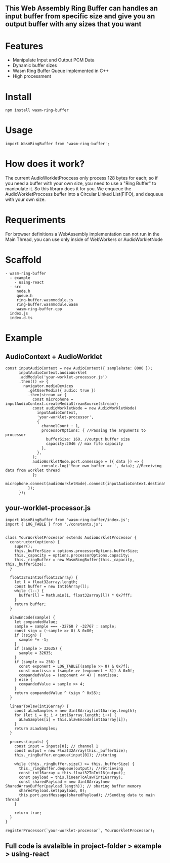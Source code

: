 ## This Web Assembly Ring Buffer can handles an input buffer from specific size and give you an output buffer with any sizes that you want

# Features

- Manipulate Input and Output PCM Data
- Dynamic buffer sizes
- Wasm Ring Buffer Queue implemented in C++
- High processment

# Install
```
npm install wasm-ring-buffer
```

# Usage
```
import WasmRingBuffer from 'wasm-ring-buffer';
```

# How does it work?

The current AudioWorkletProccess only process 128 bytes for each; so if you need a buffer with your own size, you need to use a "Ring Buffer" to manipulate it. So this library does it for you. We enqueue the AudioWorkletProccess buffer into a Circular Linked List(FIFO), and dequeue with your own size.

# Requeriments
For browser definitions a WebAssembly implementation can not run in the Main Thread, you can use only inside of WebWorkers or AudioWorkletNode

# Scaffold
```
- wasm-ring-buffer
  - example
    - using-react
  - src
     node.h
     queue.h
     ring-buffer.wasmmodule.js
     ring-buffer.wasmmodule.wasm
     wasm-ring-buffer.cpp
  index.js
  index.d.ts
```

# Example

## AudioContext + AudioWorklet
```
const inputAudioContext = new AudioContext({ sampleRate: 8000 });
      inputAudioContext.audioWorklet
      .addModule('your-worklet-processor.js')
      .then(() => {
        navigator.mediaDevices
          .getUserMedia({ audio: true })
          .then(stream => {
            const microphone = inputAudioContext.createMediaStreamSource(stream);
            const audioWorkletNode = new AudioWorkletNode(
              inputAudioContext,
              'your-worklet-processor',
              {
                channelCount : 1,
                processorOptions: { //Passing the arguments to processor
                  bufferSize: 160, //output buffer size
                  capacity:2046 // max fifo capacity
                },
              },
            );
            audioWorkletNode.port.onmessage = ({ data }) => {
                console.log('Your own buffer >> ', data); //Receiving data from worklet thread
            };
            microphone.connect(audioWorkletNode).connect(inputAudioContext.destination);
          });
      });
```

## your-worklet-processor.js

```
import WasmRingBuffer from 'wasm-ring-buffer/index.js';
import { LOG_TABLE } from './constants.js';


class YourWorkletProcessor extends AudioWorkletProcessor {
  constructor(options) {
    super();
    this._bufferSize = options.processorOptions.bufferSize;
    this._capacity = options.processorOptions.capacity;
    this._ringBuffer = new WasmRingBuffer(this._capacity, this._bufferSize);
  }

  float32ToInt16(float32array) {
    let l = float32array.length;
    const buffer = new Int16Array(l);
    while (l--) {
      buffer[l] = Math.min(1, float32array[l]) * 0x7fff;
    }
    return buffer;
  }

  alawEncode(sample) {
    let compandedValue;
    sample = sample === -32768 ? -32767 : sample;
    const sign = (~sample >> 8) & 0x80;
    if (!sign) {
      sample *= -1;
    }
    if (sample > 32635) {
      sample = 32635;
    }
    if (sample >= 256) {
      const exponent = LOG_TABLE[(sample >> 8) & 0x7f];
      const mantissa = (sample >> (exponent + 3)) & 0x0f;
      compandedValue = (exponent << 4) | mantissa;
    } else {
      compandedValue = sample >> 4;
    }
    return compandedValue ^ (sign ^ 0x55);
  }

  linearToAlaw(int16array) {
    const aLawSamples = new Uint8Array(int16array.length);
    for (let i = 0; i < int16array.length; i++) {
      aLawSamples[i] = this.alawEncode(int16array[i]);
    }
    return aLawSamples;
  }

  process(inputs) {
    const input = inputs[0]; // channel 1
    const output = new Float32Array(this._bufferSize);
    this._ringBuffer.enqueue(input[0]); //storing

    while (this._ringBuffer.size() >= this._bufferSize) {
      this._ringBuffer.dequeue(output); //retrieving 
      const int16array = this.float32ToInt16(output); 
      const payload = this.linearToAlaw(int16array); 
      const sharedPayload = new Uint8Array(new SharedArrayBuffer(payload.length)); // sharing buffer memory
      sharedPayload.set(payload, 0);
      this.port.postMessage(sharedPayload); //Sending data to main thread
    }

    return true;
  }
}

registerProcessor(`your-worklet-processor`, YourWorkletProcessor);

```

## Full code is avalaible in project-folder > example > using-react

